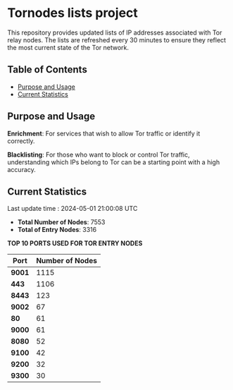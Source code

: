 # Tornodes lists project

This repository provides updated lists of IP addresses associated with Tor relay nodes. The lists are refreshed every 30 minutes to ensure they reflect the most current state of the Tor network.

## Table of Contents

- [Purpose and Usage](#purpose-and-usage)
- [Current Statistics](#current-statistics)


## Purpose and Usage

**Enrichment**: For services that wish to allow Tor traffic or identify it correctly.

**Blacklisting**: For those who want to block or control Tor traffic, understanding which IPs belong to Tor can be a starting point with a high accuracy.

## Current Statistics

Last update time : 2024-05-01 21:00:08 UTC

- **Total Number of Nodes**: 7553
- **Total of Entry Nodes**: 3316

**TOP 10 PORTS USED FOR TOR ENTRY NODES**

| **Port** | **Number of Nodes** |
|------|-----------------|
| **9001**   | 1115  |
| **443**   | 1106  |
| **8443**   | 123  |
| **9002**   | 67  |
| **80**   | 61  |
| **9000**   | 61  |
| **8080**   | 52  |
| **9100**   | 42  |
| **9200**   | 32  |
| **9300**   | 30  |

